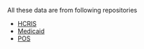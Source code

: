 All these data are from following repositories
- [HCRIS](https://github.com/imccart/HCRIS)
- [Medicaid](https://github.com/imccart/Insurance-Access)
- [POS](https://github.com/asacarny/provider-of-services)